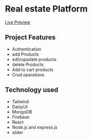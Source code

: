 # Real estate Platform

[Live Preview](https://assignment-11-front-end.netlify.app/)

## Project Features

- Authentication
- add Products
- edit/upadate products
- delete Products
- Add to cart products
- Crud oparations


## Technology used

- Tailwind
- DaisyUI
- MongoDB
- Firebase
- React
- Node.js and express.js
- slider

